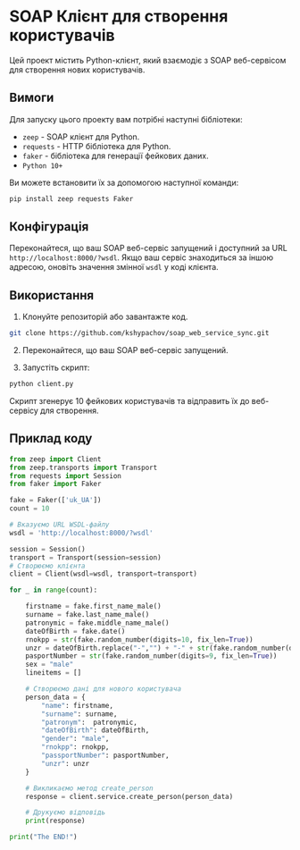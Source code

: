 
# SOAP Клієнт для створення користувачів

Цей проект містить Python-клієнт, який взаємодіє з SOAP веб-сервісом для створення нових користувачів.

## Вимоги

Для запуску цього проекту вам потрібні наступні бібліотеки:

- `zeep` - SOAP клієнт для Python.
- `requests` - HTTP бібліотека для Python.
- `faker` - бібліотека для генерації фейкових даних.
- `Python 10+`

Ви можете встановити їх за допомогою наступної команди:

```bash
pip install zeep requests Faker
```

## Конфігурація

Переконайтеся, що ваш SOAP веб-сервіс запущений і доступний за URL `http://localhost:8000/?wsdl`. Якщо ваш сервіс знаходиться за іншою адресою, оновіть значення змінної `wsdl` у коді клієнта.

## Використання

1. Клонуйте репозиторій або завантажте код.
```bash
git clone https://github.com/kshypachov/soap_web_service_sync.git
```
2. Переконайтеся, що ваш SOAP веб-сервіс запущений.

3. Запустіть скрипт:

```bash
python client.py
```

Скрипт згенерує 10 фейкових користувачів та відправить їх до веб-сервісу для створення.

## Приклад коду

```python
from zeep import Client
from zeep.transports import Transport
from requests import Session
from faker import Faker

fake = Faker(['uk_UA'])
count = 10

# Вказуємо URL WSDL-файлу
wsdl = 'http://localhost:8000/?wsdl'

session = Session()
transport = Transport(session=session)
# Створюємо клієнта
client = Client(wsdl=wsdl, transport=transport)

for _ in range(count):

    firstname = fake.first_name_male()
    surname = fake.last_name_male()
    patronymic = fake.middle_name_male()
    dateOfBirth = fake.date()
    rnokpp = str(fake.random_number(digits=10, fix_len=True))
    unzr = dateOfBirth.replace("-","") + "-" + str(fake.random_number(digits=5, fix_len=True))
    pasportNumber = str(fake.random_number(digits=9, fix_len=True))
    sex = "male"
    lineitems = []

    # Створюємо дані для нового користувача
    person_data = {
        "name": firstname,
        "surname": surname,
        "patronym":  patronymic,
        "dateOfBirth": dateOfBirth,
        "gender": "male",
        "rnokpp": rnokpp,
        "passportNumber": pasportNumber,
        "unzr": unzr
    }

    # Викликаємо метод create_person
    response = client.service.create_person(person_data)

    # Друкуємо відповідь
    print(response)

print("The END!")
```
